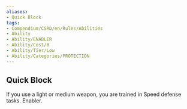 ```yaml
---
aliases:
- Quick Block
tags:
- Compendium/CSRD/en/Rules/Abilities
- Ability
- Ability/ENABLER
- Ability/Cost/0
- Ability/Tier/Low
- Ability/Categories/PROTECTION
---
```


  
## Quick Block  
If you use a light or medium weapon, you are trained in Speed defense tasks. Enabler. 